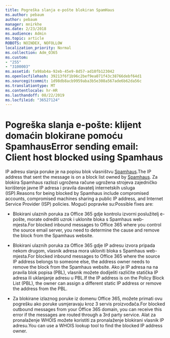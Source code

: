 ```yaml
---
title: Pogreška slanja e-pošte blokiran SpamHaus
ms.author: pebaum
author: pebaum
manager: mnirkhe
ms.date: 2/23/2018
ms.audience: Admin
ms.topic: article
ROBOTS: NOINDEX, NOFOLLOW
localization_priority: Normal
ms.collection: Adm_O365
ms.custom:
- "255"
- "3100003"
ms.assetid: fa98ab4a-92eb-45e9-8d57-ad10fb123042
ms.openlocfilehash: 39213f6f1b96c2bef9ea071f43c38766debf64d1
ms.sourcegitcommit: 1d98db8acb9959aba3b5e308a567ade6b62da56c
ms.translationtype: MT
ms.contentlocale: hr-HR
ms.lasthandoff: 08/22/2019
ms.locfileid: "36527124"
---
```

# <a name="error-sending-email-client-host-blocked-using-spamhaus"></a><span data-ttu-id="8971b-102">Pogreška slanja e-pošte: klijent domaćin blokirane pomoću Spamhaus</span><span class="sxs-lookup"><span data-stu-id="8971b-102">Error sending email: Client host blocked using Spamhaus</span></span>

<span data-ttu-id="8971b-103">IP adresu slanja poruke je na popisu blok vlasništvu [Spamhaus](https://go.microsoft.com/fwlink/p/?linkid=123245).</span><span class="sxs-lookup"><span data-stu-id="8971b-103">The IP address that sent the message is on a block list owned by [Spamhaus](https://go.microsoft.com/fwlink/p/?linkid=123245).</span></span> <span data-ttu-id="8971b-104">Za blokira Spamhaus razlozi ugrožena račune ugrožena strojeva zajedničko korištenje javne IP adresa i pravila davatelj internetskih usluga (ISP).</span><span class="sxs-lookup"><span data-stu-id="8971b-104">Reasons for being blocked by Spamhaus include compromised accounts, compromised machines sharing a public IP address, and Internet Service Provider (ISP) policies.</span></span> <span data-ttu-id="8971b-105">Mogući popravke su:</span><span class="sxs-lookup"><span data-stu-id="8971b-105">Possible fixes are:</span></span>
  
- <span data-ttu-id="8971b-106">Blokirani ulaznih poruka za Office 365 gdje kontrolu izvorni poslužitelj e-pošte, morate odrediti uzrok i uklonite bloka s Spamhaus web-mjesta.</span><span class="sxs-lookup"><span data-stu-id="8971b-106">For blocked inbound messages to Office 365 where you control the source email server, you need to determine the cause and remove the block from the Spamhaus website.</span></span>

- <span data-ttu-id="8971b-107">Blokirani ulaznih poruka za Office 365 gdje IP adresu izvora pripada nekom drugom, vlasnik adresa mora ukloniti bloka s Spamhaus web-mjesta.</span><span class="sxs-lookup"><span data-stu-id="8971b-107">For blocked inbound messages to Office 365 where the source IP address belongs to someone else, the address owner needs to remove the block from the Spamhaus website.</span></span> <span data-ttu-id="8971b-108">Ako je IP adresa na na pravila blok popisa (PBL), vlasnik možete dodijeliti različite statička IP adresa ili uklanjanje adresu u PBL.</span><span class="sxs-lookup"><span data-stu-id="8971b-108">If the IP address is on the Policy Block List (PBL), the owner can assign a different static IP address or remove the address from the PBL.</span></span>

- <span data-ttu-id="8971b-109">Za blokirane izlaznog poruke iz domenu Office 365, možete primati ovu pogrešku ako poruke usmjeravaju kroz 3 servis proizvođača.</span><span class="sxs-lookup"><span data-stu-id="8971b-109">For blocked outbound messages from your Office 365 domain, you can receive this error if the messages are routed through a 3rd party service.</span></span> <span data-ttu-id="8971b-110">Alat za pronalaženje WHOIS možete koristiti za pronalaženje blokirani vlasnik IP adresu.</span><span class="sxs-lookup"><span data-stu-id="8971b-110">You can use a WHOIS lookup tool to find the blocked IP address owner.</span></span>
